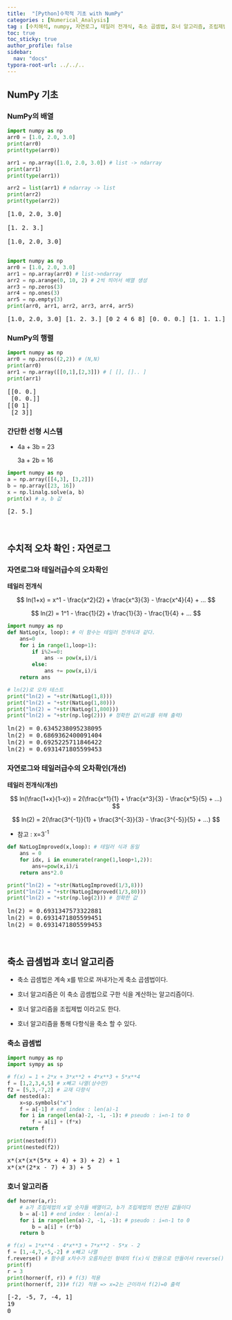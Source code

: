 ```yaml
---
title:  "[Python]수학적 기초 with NumPy"
categories : [Numerical_Analysis]
tag : [수치해석, numpy, 자연로그, 테일러 전개식, 축소 곱셈법, 호너 알고리즘, 조립제법]
toc: true
toc_sticky: true
author_profile: false
sidebar:
  nav: "docs"
typora-root-url: ../../..
---
```


<head>
  <style>
    table.dataframe {
      white-space: normal;
      width: 100%;
      height: 240px;
      display: block;
      overflow: auto;
      font-family: Arial, sans-serif;
      font-size: 0.9rem;
      line-height: 20px;
      text-align: center;
      border: 0px !important;
    }

    table.dataframe th {
      text-align: center;
      font-weight: bold;
      padding: 8px;
    }
    
    table.dataframe td {
      text-align: center;
      padding: 8px;
    }
    
    table.dataframe tr:hover {
      background: #b8d1f3; 
    }
    
    .output_prompt {
      overflow: auto;
      font-size: 0.9rem;
      line-height: 1.45;
      border-radius: 0.3rem;
      -webkit-overflow-scrolling: touch;
      padding: 0.8rem;
      margin-top: 0;
      margin-bottom: 15px;
      font: 1rem Consolas, "Liberation Mono", Menlo, Courier, monospace;
      color: $code-text-color;
      border: solid 1px $border-color;
      border-radius: 0.3rem;
      word-break: normal;
      white-space: pre;
    }

  .dataframe tbody tr th:only-of-type {
      vertical-align: middle;
  }

  .dataframe tbody tr th {
      vertical-align: top;
  }

  .dataframe thead th {
      text-align: center !important;
      padding: 8px;
  }

  .page__content p {
      margin: 0 0 0px !important;
  }

  .page__content p > strong {
    font-size: 0.8rem !important;
  }

  </style>
</head>


## NumPy 기초


### NumPy의 배열



```python
import numpy as np
arr0 = [1.0, 2.0, 3.0]
print(arr0)
print(type(arr0))

arr1 = np.array([1.0, 2.0, 3.0]) # list -> ndarray
print(arr1)
print(type(arr1))

arr2 = list(arr1) # ndarray -> list
print(arr2)
print(type(arr2))
```

<pre>
[1.0, 2.0, 3.0]
<class 'list'>
[1. 2. 3.]
<class 'numpy.ndarray'>
[1.0, 2.0, 3.0]
<class 'list'>
</pre>

```python
import numpy as np
arr0 = [1.0, 2.0, 3.0]
arr1 = np.array(arr0) # list->ndarray
arr2 = np.arange(0, 10, 2) # 2씩 띄어서 배열 생성
arr3 = np.zeros(3)
arr4 = np.ones(3)
arr5 = np.empty(3)
print(arr0, arr1, arr2, arr3, arr4, arr5)
```

<pre>
[1.0, 2.0, 3.0] [1. 2. 3.] [0 2 4 6 8] [0. 0. 0.] [1. 1. 1.] [1. 1. 1.]
</pre>




### NumPy의 행렬



```python
import numpy as np
arr0 = np.zeros((2,2)) # (N,N)
print(arr0)
arr1 = np.array([[0,1],[2,3]]) # [ [], [].. ]
print(arr1)
```

<pre>
[[0. 0.]
 [0. 0.]]
[[0 1]
 [2 3]]
</pre>




### 간단한 선형 시스템

* 4a + 3b = 23  

  3a + 2b = 16



```python
import numpy as np
a = np.array([[4,3], [3,2]])
b = np.array([23, 16])
x = np.linalg.solve(a, b)
print(x) # a, b 값
```

<pre>
[2. 5.]
</pre>
<br>

## 수치적 오차 확인 : 자연로그



### 자연로그와 테일러급수의 오차확인


**테일러 전개식**



$$ ln(1+x) = x^1 - \frac{x^2}{2} + \frac{x^3}{3} - \frac{x^4}{4} + ... $$



$$ ln(2) = 1^1 - \frac{1}{2} + \frac{1}{3} - \frac{1}{4} + ... $$



```python
import numpy as np
def NatLog(x, loop): # 이 함수는 테일러 전개식과 같다.
    ans=0
    for i in range(1,loop+1):
        if i%2==0:
            ans -= pow(x,i)/i
        else:
            ans += pow(x,i)/i
    return ans
```


```python
# ln(2)로 오차 테스트
print("ln(2) = "+str(NatLog(1,8)))
print("ln(2) = "+str(NatLog(1,80)))
print("ln(2) = "+str(NatLog(1,800)))
print("ln(2) = "+str(np.log(2))) # 정확한 값(비교를 위해 출력)
```

<pre>
ln(2) = 0.6345238095238095
ln(2) = 0.6869362400091404
ln(2) = 0.6925225711846422
ln(2) = 0.6931471805599453
</pre>




### 자연로그와 테일러급수의 오차확인(개선)


**테일러 전개식(개선)**



$$ ln(\frac{1+x}{1-x}) = 2(\frac{x^1}{1} + \frac{x^3}{3} - \frac{x^5}{5} + ...) $$



$$ ln(2) = 2(\frac{3^{-1}}{1} + \frac{3^{-3}}{3} - \frac{3^{-5}}{5} + ...) $$

* 참고 : x=3<sup>-1</sup>



```python
def NatLogImproved(x,loop): # 테일러 식과 동일
    ans = 0
    for idx, i in enumerate(range(1,loop+1,2)):
        ans+=pow(x,i)/i
    return ans*2.0
```


```python
print("ln(2) = "+str(NatLogImproved(1/3,8)))
print("ln(2) = "+str(NatLogImproved(1/3,80)))
print("ln(2) = "+str(np.log(2))) # 정확한 값
```

<pre>
ln(2) = 0.6931347573322881
ln(2) = 0.6931471805599451
ln(2) = 0.6931471805599453
</pre>
<br>

## 축소 곱셈법과 호너 알고리즘

* 축소 곱셈법은 계속 x를 밖으로 꺼내가는게 축소 곱셈법이다.

* 호너 알고리즘은 이 축소 곱셈법으로 구한 식을 계산하는 알고리즘이다.

* 호너 알고리즘을 조립제법 이라고도 한다.

* 호너 알고리즘을 통해 다항식을 축소 할 수 있다.





### 축소 곱셈법



```python
import numpy as np
import sympy as sp

# f(x) = 1 + 2*x + 3*x**2 + 4*x**3 + 5*x**4
f = [1,2,3,4,5] # x빼고 나열(상수만)
f2 = [5,3,-7,2] # 교재 다항식
def nested(a):
    x=sp.symbols("x")
    f = a[-1] # end index : len(a)-1
    for i in range(len(a)-2, -1, -1): # pseudo : i=n-1 to 0
        f = a[i] + (f*x)
    return f

print(nested(f))
print(nested(f2))
```

<pre>
x*(x*(x*(5*x + 4) + 3) + 2) + 1
x*(x*(2*x - 7) + 3) + 5
</pre>




### 호너 알고리즘



```python
def horner(a,r):
    # a가 조립제법의 x앞 숫자들 배열이고, b가 조립제법의 연산된 값들이다
    b = a[-1] # end index : len(a)-1
    for i in range(len(a)-2, -1, -1): # pseudo : i=n-1 to 0
        b = a[i] + (r*b)
    return b

# f(x) = 1*x**4 - 4*x**3 + 7*x**2 - 5*x - 2
f = [1,-4,7,-5,-2] # x빼고 나열
f.reverse() # 함수를 x차수가 오름차순인 형태의 f(x)식 전용으로 만들어서 reverse() 했음.
print(f)
r = 3
print(horner(f, r)) # f(3) 적용
print(horner(f, 2))# f(2) 적용 => x=2는 근이라서 f(2)=0 출력
```

<pre>
[-2, -5, 7, -4, 1]
19
0
</pre>